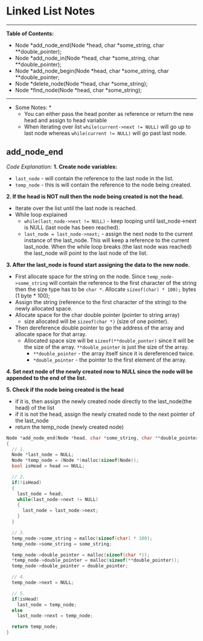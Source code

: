 # Linked List Notes

---
**Table of Contents:**
- Node \*add_node_end(Node *head, char *some_string, char **double_pointer);
- Node *add_node_in(Node *head, char *some_string, char **double_pointer);
- Node *add_node_begin(Node *head, char *some_string, char **double_pointer;
- Node *delete_node(Node *head, char *some_string);
- Node *find_node(Node *head, char *some_string);
---

* Some Notes: *
  - You can either pass the head poniter as reference or return the new head and assign to head variable
  - When iterating over list `while(current->next != NULL)` will go up to last node whereas `while(current != NULL)` will go past last node.


## add_node_end
*Code Explanation:*
**1. Create node variables:**
  - `last_node` - will contain the reference to the last node in the list.
  - `temp_node` - this is will contain the reference to the node being created.

**2. If the head is NOT null then the node being created is not the head.**
  - Iterate over the list until the last node is reached.
  - While loop explained
    - `while(last_node->next != NULL)` - keep looping until last_node->next is NULL (last node has been reached).
    - `last_node = last_node->next;` - assign the next node to the current instance of the last_node. This will keep a reference to the current last_node. When the while loop breaks (the last node was reached) the last_node will point to the last node of the list.

**3. After the last_node is found start assigning the data to the new node.**
  - First allocate space for the string on the node. Since `temp_node->some_string` will contain the reference to the first character of the string then the size type has to be `char *`. Allocate `sizeof(char) * 100);` bytes (1 byte * 100);
  - Assign the string (reference to the first character of the string) to the newly allocated space.
  - Allocate space for the char double pointer (pointer to string array)
    - size allocated will be `sizeof(char *)` (size of one pointer).
  - Then dereference double pointer to go the address of the array and allocate space for that array.
    - Allocated space size will be `sizeof(**double_ponter)` since it will be the size of the array. `**double_pointer` is just the size of the array.
      - `**double_pointer` - the array itself since it is dereferenced twice.
      - `*double_pointer` - the pointer to the first element of the array.

**4. Set next node of the newly created now to NULL since the node will be appended to the end of the list.**
   
**5. Check if the node being created is the head**
  - if it is, then assign the newly created node directly to the last_node(the head) of the list
  - if it is not the head, assign the newly created node to the next pointer of the last_node
  - return the temp_node (newly created node)
```c
Node *add_node_end(Node *head, char *some_string, char **double_pointer)
{
  // 1.
  Node *last_node = NULL;
  Node *temp_node = (Node *)malloc(sizeof(Node));
  bool isHead = head == NULL;

  // 2.
  if(!isHead) 
  {
    last_node = head;
    while(last_node->next != NULL)
    {
      last_node = last_node->next;
    }
  }

  // 3.
  temp_node->some_string = malloc(sizeof(char) * 100);
  temp_node->some_string = some_string;

  temp_node->double_pointer = malloc(sizeof(char *));
  *temp_node->double_pointer = malloc(sizeof(**double_pointer));
  temp_node->double_pointer = double_pointer;

  // 4.
  temp_node->next = NULL;

  // 5.
  if(isHead)
    last_node = temp_node;
  else
    last_node->next = temp_node;

  return temp_node;
}
```
